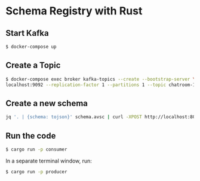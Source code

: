 # Schema Registry with Rust


## Start Kafka

```bash
$ docker-compose up
```

## Create a Topic

```bash
$ docker-compose exec broker kafka-topics --create --bootstrap-server \
localhost:9092 --replication-factor 1 --partitions 1 --topic chatroom-1
```

## Create a new schema

```bash
jq '. | {schema: tojson}' schema.avsc | curl -XPOST http://localhost:8085/subjects/chat_message/versions -H 'Content-Type: application/json' -d @-
```

## Run the code

```bash
$ cargo run -p consumer
```

In a separate terminal window, run:

```bash
$ cargo run -p producer
```
